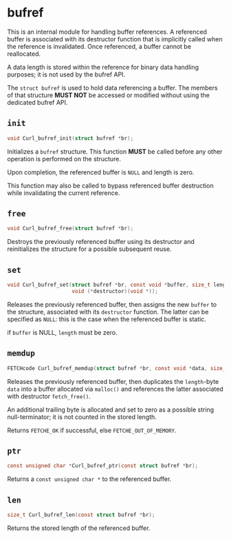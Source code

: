 <!--
Copyright (C) Daniel Stenberg, <daniel@haxx.se>, et al.

SPDX-License-Identifier: fetch
-->

# bufref

This is an internal module for handling buffer references. A referenced
buffer is associated with its destructor function that is implicitly called
when the reference is invalidated. Once referenced, a buffer cannot be
reallocated.

A data length is stored within the reference for binary data handling
purposes; it is not used by the bufref API.

The `struct bufref` is used to hold data referencing a buffer. The members of
that structure **MUST NOT** be accessed or modified without using the dedicated
bufref API.

## `init`

```c
void Curl_bufref_init(struct bufref *br);
```

Initializes a `bufref` structure. This function **MUST** be called before any
other operation is performed on the structure.

Upon completion, the referenced buffer is `NULL` and length is zero.

This function may also be called to bypass referenced buffer destruction while
invalidating the current reference.

## `free`

```c
void Curl_bufref_free(struct bufref *br);
```

Destroys the previously referenced buffer using its destructor and
reinitializes the structure for a possible subsequent reuse.

## `set`

```c
void Curl_bufref_set(struct bufref *br, const void *buffer, size_t length,
                     void (*destructor)(void *));
```

Releases the previously referenced buffer, then assigns the new `buffer` to
the structure, associated with its `destructor` function. The latter can be
specified as `NULL`: this is the case when the referenced buffer is static.

if `buffer` is NULL, `length` must be zero.

## `memdup`

```c
FETCHcode Curl_bufref_memdup(struct bufref *br, const void *data, size_t length);
```

Releases the previously referenced buffer, then duplicates the `length`-byte
`data` into a buffer allocated via `malloc()` and references the latter
associated with destructor `fetch_free()`.

An additional trailing byte is allocated and set to zero as a possible string
null-terminator; it is not counted in the stored length.

Returns `FETCHE_OK` if successful, else `FETCHE_OUT_OF_MEMORY`.

## `ptr`

```c
const unsigned char *Curl_bufref_ptr(const struct bufref *br);
```

Returns a `const unsigned char *` to the referenced buffer.

## `len`

```c
size_t Curl_bufref_len(const struct bufref *br);
```

Returns the stored length of the referenced buffer.
